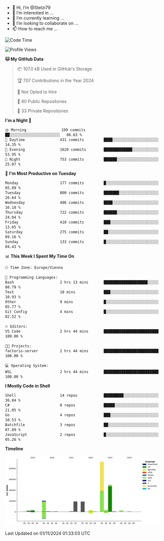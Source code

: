 - 👋 Hi, I’m @Stelzi79
- 👀 I’m interested in ...
- 🌱 I’m currently learning ...
- 💞️ I’m looking to collaborate on ...
- 📫 How to reach me ...

<!--START_SECTION:waka-->
![Code Time](http://img.shields.io/badge/Code%20Time-1%2C098%20hrs%2017%20mins-blue)

![Profile Views](http://img.shields.io/badge/Profile%20Views-0-blue)

**🐱 My GitHub Data** 

> 📦 107.0 kB Used in GitHub's Storage 
 > 
> 🏆 707 Contributions in the Year 2024
 > 
> 🚫 Not Opted to Hire
 > 
> 📜 80 Public Repositories 
 > 
> 🔑 33 Private Repositories 
 > 
**I'm a Night 🦉** 

```text
🌞 Morning                199 commits         ██░░░░░░░░░░░░░░░░░░░░░░░   06.63 % 
🌆 Daytime                431 commits         ████░░░░░░░░░░░░░░░░░░░░░   14.35 % 
🌃 Evening                1620 commits        █████████████░░░░░░░░░░░░   53.95 % 
🌙 Night                  753 commits         ██████░░░░░░░░░░░░░░░░░░░   25.07 % 
```
📅 **I'm Most Productive on Tuesday** 

```text
Monday                   177 commits         █░░░░░░░░░░░░░░░░░░░░░░░░   05.89 % 
Tuesday                  800 commits         ███████░░░░░░░░░░░░░░░░░░   26.64 % 
Wednesday                486 commits         ████░░░░░░░░░░░░░░░░░░░░░   16.18 % 
Thursday                 722 commits         ██████░░░░░░░░░░░░░░░░░░░   24.04 % 
Friday                   410 commits         ███░░░░░░░░░░░░░░░░░░░░░░   13.65 % 
Saturday                 275 commits         ██░░░░░░░░░░░░░░░░░░░░░░░   09.16 % 
Sunday                   133 commits         █░░░░░░░░░░░░░░░░░░░░░░░░   04.43 % 
```


📊 **This Week I Spent My Time On** 

```text
🕑︎ Time Zone: Europe/Vienna

💬 Programming Languages: 
Bash                     2 hrs 13 mins       ████████████████████░░░░░   80.79 % 
Text                     18 mins             ███░░░░░░░░░░░░░░░░░░░░░░   10.93 % 
Other                    9 mins              █░░░░░░░░░░░░░░░░░░░░░░░░   05.77 % 
Git Config               4 mins              █░░░░░░░░░░░░░░░░░░░░░░░░   02.52 % 

🔥 Editors: 
VS Code                  2 hrs 44 mins       █████████████████████████   100.00 % 

🐱‍💻 Projects: 
factorio-server          2 hrs 44 mins       █████████████████████████   100.00 % 

💻 Operating System: 
WSL                      2 hrs 44 mins       █████████████████████████   100.00 % 
```

**I Mostly Code in Shell** 

```text
Shell                    14 repos            █████████░░░░░░░░░░░░░░░░   36.84 % 
C#                       8 repos             █████░░░░░░░░░░░░░░░░░░░░   21.05 % 
Go                       4 repos             ███░░░░░░░░░░░░░░░░░░░░░░   10.53 % 
Batchfile                3 repos             ██░░░░░░░░░░░░░░░░░░░░░░░   07.89 % 
JavaScript               2 repos             █░░░░░░░░░░░░░░░░░░░░░░░░   05.26 % 
```



**Timeline**

![Lines of Code chart](https://raw.githubusercontent.com/Stelzi79/Stelzi79/main/assets/bar_graph.png)


 Last Updated on 01/11/2024 01:33:03 UTC
<!--END_SECTION:waka-->

<!---
Stelzi79/Stelzi79 is a ✨ special ✨ repository because its `README.md` (this file) appears on your GitHub profile.
You can click the Preview link to take a look at your changes.
--->
